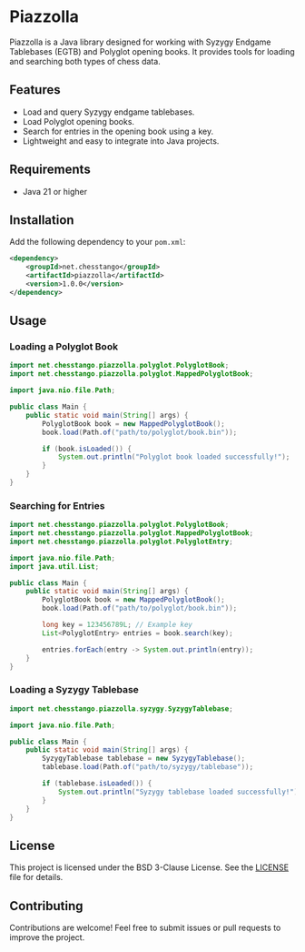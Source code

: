 # Piazzolla

Piazzolla is a Java library designed for working with Syzygy Endgame Tablebases (EGTB) and Polyglot opening books. It provides tools for loading and searching both types of chess data.

## Features

- Load and query Syzygy endgame tablebases.
- Load Polyglot opening books.
- Search for entries in the opening book using a key.
- Lightweight and easy to integrate into Java projects.

## Requirements

- Java 21 or higher

## Installation

Add the following dependency to your `pom.xml`:

```xml
<dependency>
    <groupId>net.chesstango</groupId>
    <artifactId>piazzolla</artifactId>
    <version>1.0.0</version>
</dependency>
```

## Usage

### Loading a Polyglot Book

```java
import net.chesstango.piazzolla.polyglot.PolyglotBook;
import net.chesstango.piazzolla.polyglot.MappedPolyglotBook;

import java.nio.file.Path;

public class Main {
    public static void main(String[] args) {
        PolyglotBook book = new MappedPolyglotBook();
        book.load(Path.of("path/to/polyglot/book.bin"));

        if (book.isLoaded()) {
            System.out.println("Polyglot book loaded successfully!");
        }
    }
}
```

### Searching for Entries

```java
import net.chesstango.piazzolla.polyglot.PolyglotBook;
import net.chesstango.piazzolla.polyglot.MappedPolyglotBook;
import net.chesstango.piazzolla.polyglot.PolyglotEntry;

import java.nio.file.Path;
import java.util.List;

public class Main {
    public static void main(String[] args) {
        PolyglotBook book = new MappedPolyglotBook();
        book.load(Path.of("path/to/polyglot/book.bin"));

        long key = 123456789L; // Example key
        List<PolyglotEntry> entries = book.search(key);

        entries.forEach(entry -> System.out.println(entry));
    }
}
```

### Loading a Syzygy Tablebase

```java
import net.chesstango.piazzolla.syzygy.SyzygyTablebase;

import java.nio.file.Path;

public class Main {
    public static void main(String[] args) {
        SyzygyTablebase tablebase = new SyzygyTablebase();
        tablebase.load(Path.of("path/to/syzygy/tablebase"));

        if (tablebase.isLoaded()) {
            System.out.println("Syzygy tablebase loaded successfully!");
        }
    }
}
```

## License

This project is licensed under the BSD 3-Clause License. See the [LICENSE](https://github.com/mcoria/piazzolla?tab=BSD-3-Clause-1-ov-file) file for details.


## Contributing

Contributions are welcome! Feel free to submit issues or pull requests to improve the project.



